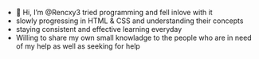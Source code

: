 - 👋 Hi, I’m @Rencxy3 tried programming and fell inlove with it
- slowly progressing in HTML & CSS and understanding their concepts
- staying consistent and effective learning everyday 
- Willing to share my own small knowladge to the people who are in need of my help as well as seeking for help 

<!---
Rencxy3/Rencxy3 is a ✨ special ✨ repository because its `README.md` (this file) appears on your GitHub profile.
You can click the Preview link to take a look at your changes.
--->
